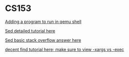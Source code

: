 # CS153

[Adding a program to run in qemu shell](https://ampleux.wordpress.com/2018/02/22/how-to-add-a-user-program-to-xv6/)

[Sed detailed tutorial here](http://www.grymoire.com/Unix/Sed.html#uh-0)

[Sed basic stack overflow answer here](https://stackoverflow.com/questions/13364514/batch-replace-text-inside-text-file-linux-osx-commandline)

[decent find tutorial here; make sure to view -xargs vs -exec](https://danielmiessler.com/study/find/)
